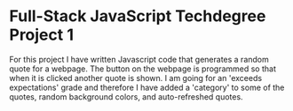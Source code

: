 # Full-Stack JavaScript Techdegree Project 1

For this project I have written Javascript code that generates a random quote for a webpage. The button on the webpage is programmed so that when it is clicked another quote is shown.
I am going for an 'exceeds expectations' grade and therefore I have added a 'category' to some of the quotes, random background colors, and auto-refreshed quotes.